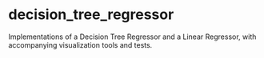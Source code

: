 # decision_tree_regressor
Implementations of a Decision Tree Regressor and a Linear Regressor, with accompanying visualization tools and tests.
